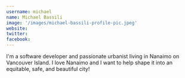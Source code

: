 ```yaml
---
username: michael
name: Michael Bassili
image: '/images/michael-bassili-profile-pic.jpeg'
website: 
twitter: 
facebook: 
---
```

I'm a software developer and passionate urbanist living in Nanaimo on Vancouver Island. I love Nanaimo and I want to help shape it into an equitable, safe, and beautiful city!